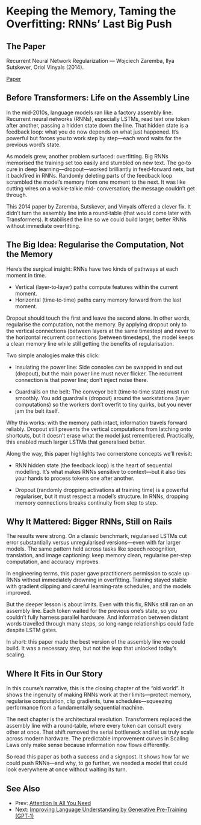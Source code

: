 # Keeping the Memory, Taming the Overfitting: RNNs’ Last Big Push

## The Paper

Recurrent Neural Network Regularization — Wojciech Zaremba, Ilya Sutskever,
Oriol Vinyals (2014).

[Paper](llm_papers_syllabus/RNN_Regularization_Zaremba_2014.pdf)


## Before Transformers: Life on the Assembly Line

In the mid‑2010s, language models ran like a factory assembly line. Recurrent
neural networks (RNNs), especially LSTMs, read text one token after another,
passing a hidden state down the line. That hidden state is a feedback loop:
what you do now depends on what just happened. It’s powerful but forces you to
work step by step—each word waits for the previous word’s state.

As models grew, another problem surfaced: overfitting. Big RNNs memorised the
training set too easily and stumbled on new text. The go‑to cure in deep
learning—dropout—worked brilliantly in feed‑forward nets, but it backfired in
RNNs. Randomly deleting parts of the feedback loop scrambled the model’s memory
from one moment to the next. It was like cutting wires on a walkie‑talkie mid‑
conversation; the message couldn’t get through.

This 2014 paper by Zaremba, Sutskever, and Vinyals offered a clever fix. It
didn’t turn the assembly line into a round‑table (that would come later with
Transformers). It stabilised the line so we could build larger, better RNNs
without immediate overfitting.

## The Big Idea: Regularise the Computation, Not the Memory

Here’s the surgical insight: RNNs have two kinds of pathways at each moment in
time.

- Vertical (layer‑to‑layer) paths compute features within the current moment.
- Horizontal (time‑to‑time) paths carry memory forward from the last moment.

Dropout should touch the first and leave the second alone. In other words,
regularise the computation, not the memory. By applying dropout only to the
vertical connections (between layers at the same timestep) and never to the
horizontal recurrent connections (between timesteps), the model keeps a clean
memory line while still getting the benefits of regularisation.

Two simple analogies make this click:

- Insulating the power line: Side consoles can be swapped in and out (dropout),
  but the main power line must never flicker. The recurrent connection is that
  power line; don’t inject noise there.

- Guardrails on the belt: The conveyor belt (time‑to‑time state) must run
  smoothly. You add guardrails (dropout) around the workstations (layer
  computations) so the workers don’t overfit to tiny quirks, but you never jam
  the belt itself.

Why this works: with the memory path intact, information travels forward
reliably. Dropout still prevents the vertical computations from latching onto
shortcuts, but it doesn’t erase what the model just remembered. Practically,
this enabled much larger LSTMs that generalised better.

Along the way, this paper highlights two cornerstone concepts we’ll revisit:

- RNN hidden state (the feedback loop) is the heart of sequential modelling.
  It’s what makes RNNs sensitive to context—but it also ties your hands to
  process tokens one after another.

- Dropout (randomly dropping activations at training time) is a powerful
  regulariser, but it must respect a model’s structure. In RNNs, dropping
  memory connections breaks continuity from step to step.

## Why It Mattered: Bigger RNNs, Still on Rails

The results were strong. On a classic benchmark, regularised LSTMs cut error
substantially versus unregularised versions—even with far larger models. The
same pattern held across tasks like speech recognition, translation, and image
captioning: keep memory clean, regularise per‑step computation, and accuracy
improves.

In engineering terms, this paper gave practitioners permission to scale up RNNs
without immediately drowning in overfitting. Training stayed stable with
gradient clipping and careful learning‑rate schedules, and the models improved.

But the deeper lesson is about limits. Even with this fix, RNNs still ran on an
assembly line. Each token waited for the previous one’s state, so you couldn’t
fully harness parallel hardware. And information between distant words travelled
through many steps, so long‑range relationships could fade despite LSTM gates.

In short: this paper made the best version of the assembly line we could build.
It was a necessary step, but not the leap that unlocked today’s scaling.

## Where It Fits in Our Story

In this course’s narrative, this is the closing chapter of the “old world”. It
shows the ingenuity of making RNNs work at their limits—protect memory,
regularise computation, clip gradients, tune schedules—squeezing performance
from a fundamentally sequential machine.

The next chapter is the architectural revolution. Transformers replaced the
assembly line with a round‑table, where every token can consult every other at
once. That shift removed the serial bottleneck and let us truly scale across
modern hardware. The predictable improvement curves in Scaling Laws only make
sense because information now flows differently.

So read this paper as both a success and a signpost. It shows how far we could
push RNNs—and why, to go further, we needed a model that could look everywhere
at once without waiting its turn.

## See Also
- Prev: [Attention Is All You Need](01-attention-is-all-you-need-vaswani-2017.md)
- Next: [Improving Language Understanding by Generative Pre-Training (GPT‑1)](03-improving-language-understanding-gpt1-radford-2018.md)